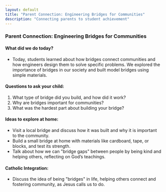 ```yaml
---
layout: default
title: "Parent Connection: Engineering Bridges for Communities"
description: "Connecting parents to student achievement"
---
```

### Parent Connection: Engineering Bridges for Communities

#### What did we do today?
- Today, students learned about how bridges connect communities and how engineers design them to solve specific problems. We explored the importance of bridges in our society and built model bridges using simple materials.

#### Questions to ask your child:
1. What type of bridge did you build, and how did it work?
2. Why are bridges important for communities?
3. What was the hardest part about building your bridge?

#### Ideas to explore at home:
- Visit a local bridge and discuss how it was built and why it is important to the community.
- Build a small bridge at home with materials like cardboard, tape, or blocks, and test its strength.
- Talk about how we can "bridge gaps" between people by being kind and helping others, reflecting on God’s teachings.

#### Catholic Integration:
- Discuss the idea of being "bridges" in life, helping others connect and fostering community, as Jesus calls us to do.
